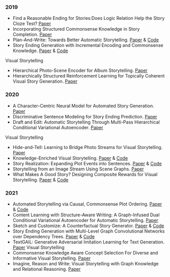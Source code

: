### 2019
- Find a Reasonable Ending for Stories:Does Logic Relation Help the Story Cloze Test? [Paper](https://arxiv.org/pdf/1812.05411v1.pdf)
- Incorporating Structured Commonsense Knowledge in Story Completion. [Paper](https://arxiv.org/pdf/1811.00625v1.pdf)
- Plan-And-Write: Towards Better Automatic Storytelling. [Paper](https://arxiv.org/pdf/1811.05701v3.pdf) & [Code](https://bitbucket.org/VioletPeng/language-model)
- Story Ending Generation with Incremental Encoding and Commonsense Knowledge. [Paper](https://arxiv.org/pdf/1808.10113v3.pdf) & [Code](https://github.com/JianGuanTHU/StoryEndGen)

Visual Storytelling
- Hierarchical Photo-Scene Encoder for Album Storytelling. [Paper](https://arxiv.org/pdf/1902.00669v1.pdf)
- Hierarchically Structured Reinforcement Learning for Topically Coherent Visual Story Generation. [Paper](https://arxiv.org/pdf/1805.08191v3.pdf)
### 2020
- A Character-Centric Neural Model for Automated Story Generation. [Paper](https://ojs.aaai.org/index.php/AAAI/article/download/5536/5392)
- Discriminative Sentence Modeling for Story Ending Prediction. [Paper](https://arxiv.org/pdf/1912.09008v1.pdf)
- Draft and Edit: Automatic Storytelling Through Multi-Pass Hierarchical Conditional Variational Autoencoder. [Paper](https://ojs.aaai.org/index.php/AAAI/article/download/5538/5394)

Visual Storytelling
- Hide-and-Tell: Learning to Bridge Photo Streams for Visual Storytelling. [Paper](https://arxiv.org/pdf/2002.00774v1.pdf)
- Knowledge-Enriched Visual Storytelling. [Paper](https://arxiv.org/pdf/1912.01496v1.pdf) & [Code](https://github.com/zychen423/KE-VIST)
- Story Realization: Expanding Plot Events into Sentences. [Paper](https://arxiv.org/pdf/1909.03480v2.pdf) & [Code](https://github.com/rajammanabrolu/StoryRealization)
- Storytelling from an Image Stream Using Scene Graphs. [Paper](https://ojs.aaai.org/index.php/AAAI/article/download/6455/6311)
- What Makes A Good Story? Designing Composite Rewards for Visual Storytelling. [Paper](https://arxiv.org/pdf/1909.05316v2.pdf) & [Code](https://github.com/JunjieHu/ReCo-RL)

### 2021
- Automated Storytelling via Causal, Commonsense Plot Ordering. [Paper](https://arxiv.org/pdf/2009.00829v2.pdf) & [Code](https://github.com/rajammanabrolu/C2PO)
- Content Learning with Structure-Aware Writing: A Graph-Infused Dual Conditional Variational Autoencoder for Automatic Storytelling. [Paper](https://www.aaai.org/AAAI21Papers/AAAI-10130.YuMH.pdf)
- Sketch and Customize: A Counterfactual Story Generator. [Paper](https://arxiv.org/pdf/2104.00929v1.pdf) & [Code](https://github.com/ying-A/SandC)
- Story Ending Generation with Multi-Level Graph Convolutional Networks over Dependency Trees. [Paper](https://www.aaai.org/AAAI21Papers/AAAI-7220.HuangQ.pdf) 
& [Code](https://github.com/VISLANG-Lab/MLGCN-DP)
- TextGAIL: Generative Adversarial Imitation Learning for Text Generation. [Paper](https://arxiv.org/pdf/2004.13796v4.pdf)
Visual Storytelling
- Commonsense Knowledge Aware Concept Selection For Diverse and Informative Visual Storytelling. [Paper](https://arxiv.org/pdf/2102.02963v1.pdf)
- Imagine, Reason and Write: Visual Storytelling with Graph Knowledge and Relational Reasoning. [Paper](https://www.aaai.org/AAAI21Papers/AAAI-3382.XuC.pdf)

